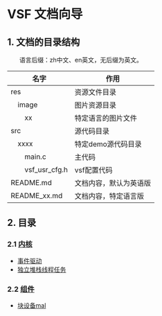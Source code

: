 # VSF 文档向导

## 1. 文档的目录结构

&emsp;&emsp;语言后缀：zh中文、en英文，无后缀为英文。

|名字|作用|
|----|---|
|res|资源文件目录|
|&emsp;image|图片资源目录|
|&emsp;&emsp;xx|特定语言的图片文件|
|src|源代码目录|
|&emsp;xxxx|特定demo源代码目录|
|&emsp;&emsp;main.c|主代码|
|&emsp;&emsp;vsf_usr_cfg.h|vsf配置代码|
|README.md|文档内容，默认为英语版|
|README_xx.md|文档内容，特定语言版|

## 2. 目录
### 2.1 [内核](kernel/README_zh.md)
- [事件驱动](kernel/eda/README_zh.md)
- [独立堆栈线程任务](kernel/thread/README_zh.md)
### 2.2 [组件](component/README_zh.md)
- [块设备mal](component/mal/README_zh.md)
